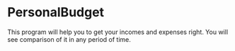 # PersonalBudget
This program will help you to get your incomes and expenses right. You will see comparison of it in any period of time. 
